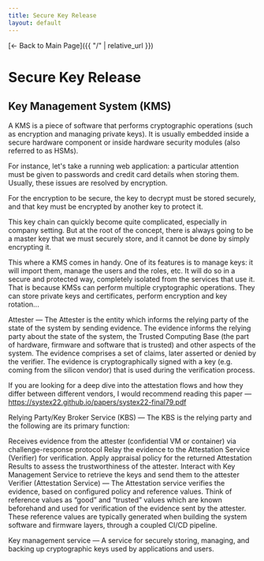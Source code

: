 ```yaml
---
title: Secure Key Release
layout: default
---
```


[← Back to Main Page]({{ "/" | relative_url }})

# Secure Key Release
## Key Management System (KMS)
A KMS is a piece of software that performs cryptographic operations (such as encryption and managing private keys). It is usually embedded inside a secure hardware component or inside hardware security modules (also referred to as HSMs).

For instance, let's take a running web application: a particular attention must be given to passwords and credit card details when storing them. Usually, these issues are resolved by encryption.

For the encryption to be secure, the key to decrypt must be stored securely, and that key must be encrypted by another key to protect it.

This key chain can quickly become quite complicated, especially in company setting. But at the root of the concept, there is always going to be a master key that we must securely store, and it cannot be done by simply encrypting it.

This where a KMS comes in handy. One of its features is to manage keys: it will import them, manage the users and the roles, etc. It will do so in a secure and protected way, completely isolated from the services that use it. That is because KMSs can perform multiple cryptographic operations. They can store private keys and certificates, perform encryption and key rotation...

Attester — The Attester is the entity which informs the relying party of the state of the system by sending evidence. The evidence informs the relying party about the state of the system, the Trusted Computing Base (the part of hardware, firmware and software that is trusted) and other aspects of the system. The evidence comprises a set of claims, later asserted or denied by the verifier. The evidence is cryptographically signed with a key (e.g. coming from the silicon vendor) that is used during the verification process.

If you are looking for a deep dive into the attestation flows and how they differ between different vendors, I would recommend reading this paper — https://systex22.github.io/papers/systex22-final79.pdf

Relying Party/Key Broker Service (KBS) — The KBS is the relying party and the following are its primary function:

Receives evidence from the attester (confidential VM or container) via challenge-response protocol
Relay the evidence to the Attestation Service (Verifier) for verification.
Apply appraisal policy for the returned Attestation Results to assess the trustworthiness of the attester.
Interact with Key Management Service to retrieve the keys and send them to the attester
Verifier (Attestation Service) — The Attestation service verifies the evidence, based on configured policy and reference values. Think of reference values as “good” and “trusted” values which are known beforehand and used for verification of the evidence sent by the attester. These reference values are typically generated when building the system software and firmware layers, through a coupled CI/CD pipeline.

Key management service — A service for securely storing, managing, and backing up cryptographic keys used by applications and users.

